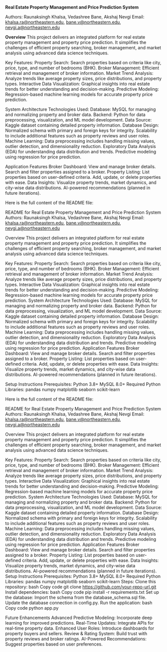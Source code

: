 **Real Estate Property Management and Price Prediction System**

Authors:
Raunaksingh Khalsa, Vedashree Bane, Akshaj Nevgi
Email: khalsa.ra@northeastern.edu, bane.v@northeastern.edu, nevgi.a@northeastern.edu

**Overview**
This project delivers an integrated platform for real estate property management and property price prediction. It simplifies the challenges of efficient property searching, broker management, and market analysis using advanced data science techniques.

Key Features:
Property Search: Search properties based on criteria like city, price, type, and number of bedrooms (BHK).
Broker Management: Efficient retrieval and management of broker information.
Market Trend Analysis: Analyze trends like average property sizes, price distributions, and property types.
Interactive Data Visualization: Graphical insights into real estate trends for better understanding and decision-making.
Predictive Modeling: Regression-based machine learning models for accurate property price prediction.

System Architecture
Technologies Used:
Database: MySQL for managing and normalizing property and broker data.
Backend: Python for data preprocessing, visualization, and ML model development.
Data Source: Kaggle dataset containing detailed property information.
Database Design:
Normalized schema with primary and foreign keys for integrity.
Scalability to include additional features such as property reviews and user roles.
Machine Learning:
Data preprocessing includes handling missing values, outlier detection, and dimensionality reduction.
Exploratory Data Analysis (EDA) for understanding data distribution and trends.
Predictive modeling using regression for price prediction.

Application Features
Broker Dashboard:
View and manage broker details.
Search and filter properties assigned to a broker.
Property Listing:
List properties based on user-defined criteria.
Add, update, or delete properties with ease.
Data Insights:
Visualize property trends, market dynamics, and city-wise data distributions.
AI-powered recommendations (planned in future iterations).


Here is the full content of the README file:

README for Real Estate Property Management and Price Prediction System
Authors:
Raunaksingh Khalsa, Vedashree Bane, Akshaj Nevgi
Email: khalsa.ra@northeastern.edu, bane.v@northeastern.edu, nevgi.a@northeastern.edu

Overview
This project delivers an integrated platform for real estate property management and property price prediction. It simplifies the challenges of efficient property searching, broker management, and market analysis using advanced data science techniques.

Key Features:
Property Search: Search properties based on criteria like city, price, type, and number of bedrooms (BHK).
Broker Management: Efficient retrieval and management of broker information.
Market Trend Analysis: Analyze trends like average property sizes, price distributions, and property types.
Interactive Data Visualization: Graphical insights into real estate trends for better understanding and decision-making.
Predictive Modeling: Regression-based machine learning models for accurate property price prediction.
System Architecture
Technologies Used:
Database: MySQL for managing and normalizing property and broker data.
Backend: Python for data preprocessing, visualization, and ML model development.
Data Source: Kaggle dataset containing detailed property information.
Database Design:
Normalized schema with primary and foreign keys for integrity.
Scalability to include additional features such as property reviews and user roles.
Machine Learning:
Data preprocessing includes handling missing values, outlier detection, and dimensionality reduction.
Exploratory Data Analysis (EDA) for understanding data distribution and trends.
Predictive modeling using regression for price prediction.
Application Features
Broker Dashboard:
View and manage broker details.
Search and filter properties assigned to a broker.
Property Listing:
List properties based on user-defined criteria.
Add, update, or delete properties with ease.
Data Insights:
Visualize property trends, market dynamics, and city-wise data distributions.
AI-powered recommendations (planned in future iterations).

Setup Instructions
Prerequisites:
Python 3.8+
MySQL 8.0+
Required Python Libraries:
pandas
numpy
matplotlib
seaborn
scikit-learn


Here is the full content of the README file:

README for Real Estate Property Management and Price Prediction System
Authors:
Raunaksingh Khalsa, Vedashree Bane, Akshaj Nevgi
Email: khalsa.ra@northeastern.edu, bane.v@northeastern.edu, nevgi.a@northeastern.edu

Overview
This project delivers an integrated platform for real estate property management and property price prediction. It simplifies the challenges of efficient property searching, broker management, and market analysis using advanced data science techniques.

Key Features:
Property Search: Search properties based on criteria like city, price, type, and number of bedrooms (BHK).
Broker Management: Efficient retrieval and management of broker information.
Market Trend Analysis: Analyze trends like average property sizes, price distributions, and property types.
Interactive Data Visualization: Graphical insights into real estate trends for better understanding and decision-making.
Predictive Modeling: Regression-based machine learning models for accurate property price prediction.
System Architecture
Technologies Used:
Database: MySQL for managing and normalizing property and broker data.
Backend: Python for data preprocessing, visualization, and ML model development.
Data Source: Kaggle dataset containing detailed property information.
Database Design:
Normalized schema with primary and foreign keys for integrity.
Scalability to include additional features such as property reviews and user roles.
Machine Learning:
Data preprocessing includes handling missing values, outlier detection, and dimensionality reduction.
Exploratory Data Analysis (EDA) for understanding data distribution and trends.
Predictive modeling using regression for price prediction.
Application Features
Broker Dashboard:
View and manage broker details.
Search and filter properties assigned to a broker.
Property Listing:
List properties based on user-defined criteria.
Add, update, or delete properties with ease.
Data Insights:
Visualize property trends, market dynamics, and city-wise data distributions.
AI-powered recommendations (planned in future iterations).
Setup Instructions
Prerequisites:
Python 3.8+
MySQL 8.0+
Required Python Libraries:
pandas
numpy
matplotlib
seaborn
scikit-learn
Steps:
Clone this repository:
bash
Copy code
git clone https://github.com/your-repo-url.git
Install dependencies:
bash
Copy code
pip install -r requirements.txt
Set up the database:
Import the schema from the database_schema.sql file.
Update the database connection in config.py.
Run the application:
bash
Copy code
python app.py

Future Enhancements
Advanced Predictive Modeling: Incorporate deep learning for improved predictions.
Real-Time Updates: Integrate APIs for real-time property data.
Enhanced User Roles: Introduce dashboards for property buyers and sellers.
Review & Rating System: Build trust with property reviews and broker ratings.
AI-Powered Recommendations: Suggest properties based on user preferences.

